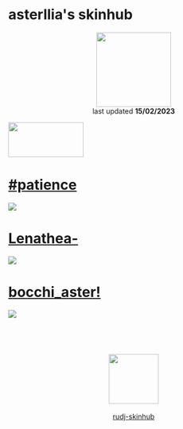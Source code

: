 # asterllia's skinhub
<p align="center">
<a href="https://osu.ppy.sh/users/9456733">
  <img src="https://a.ppy.sh/9456733"  
       width="150"
       height="150"></a>
<br>
last updated <b>15/02/2023</b>
</p>

<a href="https://github.com/asterllia/asterllia-osuskins/tree/main#readme">
<img src="https://i.imgur.com/WPSNbSx.png"
       width="151" 
       height="70"/></a>

# [#patience](https://github.com/rudj-skinhub/woal/raw/tyfh/asterllia/%23patience.osk)
[![](https://i.imgur.com/3wbcSY3.jpg)](https://github.com/rudj-skinhub/woal/raw/tyfh/asterllia/%23patience.osk)

# [Lenathea-](https://github.com/rudj-skinhub/woal/raw/tyfh/asterllia/Lenathea-.osk)
[![](https://i.imgur.com/Az1UVWz.jpg)](https://github.com/rudj-skinhub/woal/raw/tyfh/asterllia/Lenathea-.osk)

# [bocchi_aster!](https://github.com/rudj-skinhub/woal/raw/tyfh/asterllia/bocchi_aster!.osk)
[![](https://i.imgur.com/RrmJyOr.jpg)](https://github.com/rudj-skinhub/woal/raw/tyfh/asterllia/bocchi_aster!.osk)

#
<p align="center">
  <br></br>
  <a href="https://twitter.com/naufalfarrelp1">
  <img src="https://i.imgur.com/PUQ5uWf.png" 
       width="100" 
       height="100"></a>
  <br></br>
  <a href="README.md">rudj-skinhub</a>
 </p>
